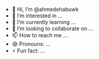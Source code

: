 - 👋 Hi, I’m @ahmedehabuwk
- 👀 I’m interested in ...
- 🌱 I’m currently learning ...
- 💞️ I’m looking to collaborate on ...
- 📫 How to reach me ...
- 😄 Pronouns: ...
- ⚡ Fun fact: ...

<!---
ahmedehabuwk/ahmedehabuwk is a ✨ special ✨ repository because its `README.md` (this file) appears on your GitHub profile.
You can click the Preview link to take a look at your changes.
--->
